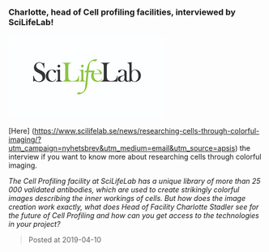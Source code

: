 ### Charlotte, head of Cell profiling facilities, interviewed by SciLifeLab!
![image](./images/scilifelab.jpg)

[Here] (https://www.scilifelab.se/news/researching-cells-through-colorful-imaging/?utm_campaign=nyhetsbrev&utm_medium=email&utm_source=apsis) the interview if you want to know more about researching cells through colorful imaging.

*The Cell Profiling facility at SciLifeLab has a unique library of more than 25 000 validated antibodies, which are used to create strikingly colorful images describing the inner workings of cells. But how does the image creation work exactly, what does Head of Facility Charlotte Stadler see for the future of Cell Profiling and how can you get access to the technologies in your project?*

> Posted at 2019-04-10
